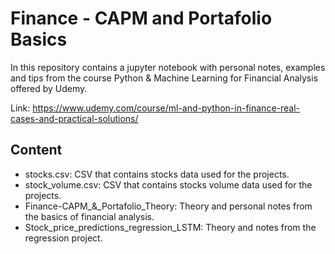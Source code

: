 # Finance - CAPM and Portafolio Basics

In this repository contains a jupyter notebook with personal notes, examples and tips from the course Python & Machine Learning for Financial Analysis offered by Udemy.

Link: https://www.udemy.com/course/ml-and-python-in-finance-real-cases-and-practical-solutions/

## Content
- stocks.csv: CSV that contains stocks data used for the projects.
- stock_volume.csv: CSV that contains stocks volume data used for the projects.
- Finance-CAPM_&_Portafolio_Theory: Theory and personal notes from the basics of financial analysis.
- Stock_price_predictions_regression_LSTM: Theory and notes from the regression project.
